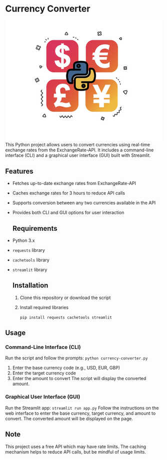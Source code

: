 # Currency Converter
![app image](./currency-converter.png)
This Python project allows users to convert currencies using real-time exchange rates from the ExchangeRate-API. It includes a command-line interface (CLI) and a graphical user interface (GUI) built with Streamlit.

## Features
* Fetches up-to-date exchange rates from ExchangeRate-API
* Caches exchange rates for 3 hours to reduce API calls
* Supports conversion between any two currencies available in the API
* Provides both CLI and GUI options for user interaction

  ## Requirements
* Python 3.x
* `requests` library
* `cachetools` library
* `streamlit` library

  ## Installation
  1. Clone this repository or download the script
  2. Install required libraries
     
     ```pip install requests cachetools streamlit```

## Usage
### Command-Line Interface (CLI)
Run the script and follow the prompts: `python currency-converter.py`
1. Enter the base currency code (e.g., USD, EUR, GBP)
2. Enter the target currency code
3. Enter the amount to convert
The script will display the converted amount.

### Graphical User Interface (GUI)
Run the Streamlit app: `streamlit run app.py`
Follow the instructions on the web interface to enter the base currency, target currency, and amount to convert. The converted amount will be displayed on the page.

## Note
This project uses a free API which may have rate limits. The caching mechanism helps to reduce API calls, but be mindful of usage limits.







